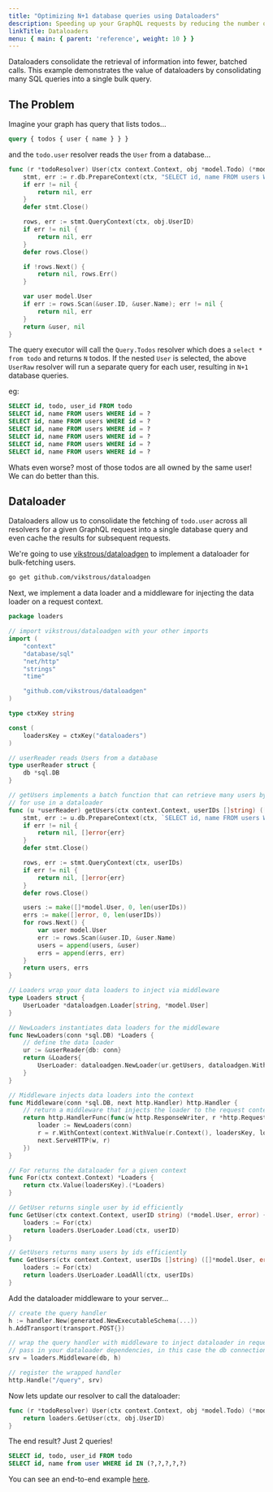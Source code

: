 ```yaml
---
title: "Optimizing N+1 database queries using Dataloaders"
description: Speeding up your GraphQL requests by reducing the number of round trips to the database.
linkTitle: Dataloaders
menu: { main: { parent: 'reference', weight: 10 } }
---
```


Dataloaders consolidate the retrieval of information into fewer, batched calls. This example demonstrates the value of dataloaders by consolidating many SQL queries into a single bulk query.

## The Problem

Imagine your graph has query that lists todos...

```graphql
query { todos { user { name } } }
```

and the `todo.user` resolver reads the `User` from a database...
```go
func (r *todoResolver) User(ctx context.Context, obj *model.Todo) (*model.User, error) {
	stmt, err := r.db.PrepareContext(ctx, "SELECT id, name FROM users WHERE id = ?")
	if err != nil {
		return nil, err
	}
	defer stmt.Close()

	rows, err := stmt.QueryContext(ctx, obj.UserID)
	if err != nil {
		return nil, err
	}
	defer rows.Close()

	if !rows.Next() {
		return nil, rows.Err()
	}

	var user model.User
	if err := rows.Scan(&user.ID, &user.Name); err != nil {
		return nil, err
	}
	return &user, nil
}


```

The query executor will call the `Query.Todos` resolver which does a `select * from todo` and returns `N` todos. If the nested `User` is selected, the above `UserRaw` resolver will run a separate query for each user, resulting in `N+1` database queries.

eg:
```sql
SELECT id, todo, user_id FROM todo
SELECT id, name FROM users WHERE id = ?
SELECT id, name FROM users WHERE id = ?
SELECT id, name FROM users WHERE id = ?
SELECT id, name FROM users WHERE id = ?
SELECT id, name FROM users WHERE id = ?
SELECT id, name FROM users WHERE id = ?
```

Whats even worse? most of those todos are all owned by the same user! We can do better than this.

## Dataloader

Dataloaders allow us to consolidate the fetching of `todo.user` across all resolvers for a given GraphQL request into a single database query and even cache the results for subsequent requests.

We're going to use [vikstrous/dataloadgen](https://github.com/vikstrous/dataloadgen) to implement a dataloader for bulk-fetching users.

```bash
go get github.com/vikstrous/dataloadgen
```

Next, we implement a data loader and a middleware for injecting the data loader on a request context.

```go
package loaders

// import vikstrous/dataloadgen with your other imports
import (
	"context"
	"database/sql"
	"net/http"
	"strings"
	"time"

	"github.com/vikstrous/dataloadgen"
)

type ctxKey string

const (
	loadersKey = ctxKey("dataloaders")
)

// userReader reads Users from a database
type userReader struct {
	db *sql.DB
}

// getUsers implements a batch function that can retrieve many users by ID,
// for use in a dataloader
func (u *userReader) getUsers(ctx context.Context, userIDs []string) ([]*model.User, []error) {
	stmt, err := u.db.PrepareContext(ctx, `SELECT id, name FROM users WHERE id IN (?`+strings.Repeat(",?", len(userIDs)-1)+`)`)
	if err != nil {
		return nil, []error{err}
	}
	defer stmt.Close()

	rows, err := stmt.QueryContext(ctx, userIDs)
	if err != nil {
		return nil, []error{err}
	}
	defer rows.Close()

	users := make([]*model.User, 0, len(userIDs))
	errs := make([]error, 0, len(userIDs))
	for rows.Next() {
		var user model.User
		err := rows.Scan(&user.ID, &user.Name)
		users = append(users, &user)
		errs = append(errs, err)
	}
	return users, errs
}

// Loaders wrap your data loaders to inject via middleware
type Loaders struct {
	UserLoader *dataloadgen.Loader[string, *model.User]
}

// NewLoaders instantiates data loaders for the middleware
func NewLoaders(conn *sql.DB) *Loaders {
	// define the data loader
	ur := &userReader{db: conn}
	return &Loaders{
		UserLoader: dataloadgen.NewLoader(ur.getUsers, dataloadgen.WithWait(time.Millisecond)),
	}
}

// Middleware injects data loaders into the context
func Middleware(conn *sql.DB, next http.Handler) http.Handler {
	// return a middleware that injects the loader to the request context
	return http.HandlerFunc(func(w http.ResponseWriter, r *http.Request) {
		loader := NewLoaders(conn)
		r = r.WithContext(context.WithValue(r.Context(), loadersKey, loader))
		next.ServeHTTP(w, r)
	})
}

// For returns the dataloader for a given context
func For(ctx context.Context) *Loaders {
	return ctx.Value(loadersKey).(*Loaders)
}

// GetUser returns single user by id efficiently
func GetUser(ctx context.Context, userID string) (*model.User, error) {
	loaders := For(ctx)
	return loaders.UserLoader.Load(ctx, userID)
}

// GetUsers returns many users by ids efficiently
func GetUsers(ctx context.Context, userIDs []string) ([]*model.User, error) {
	loaders := For(ctx)
	return loaders.UserLoader.LoadAll(ctx, userIDs)
}

```

Add the dataloader middleware to your server...
```go
// create the query handler
h := handler.New(generated.NewExecutableSchema(...))
h.AddTransport(transport.POST{})

// wrap the query handler with middleware to inject dataloader in requests.
// pass in your dataloader dependencies, in this case the db connection.
srv = loaders.Middleware(db, h)

// register the wrapped handler
http.Handle("/query", srv)
```

Now lets update our resolver to call the dataloader:
```go
func (r *todoResolver) User(ctx context.Context, obj *model.Todo) (*model.User, error) {
	return loaders.GetUser(ctx, obj.UserID)
}
```

The end result? Just 2 queries!
```sql
SELECT id, todo, user_id FROM todo
SELECT id, name from user WHERE id IN (?,?,?,?,?)
```

You can see an end-to-end example [here](https://github.com/vikstrous/dataloadgen-example).
